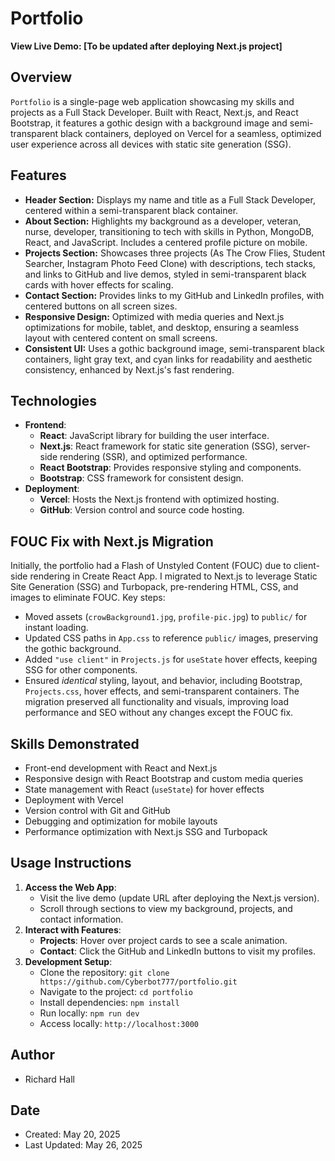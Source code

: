 # Portfolio

**View Live Demo: [To be updated after deploying Next.js project]**

## Overview
`Portfolio` is a single-page web application showcasing my skills and projects as a Full Stack Developer. Built with React, Next.js, and React Bootstrap, it features a gothic design with a background image and semi-transparent black containers, deployed on Vercel for a seamless, optimized user experience across all devices with static site generation (SSG).

## Features
- **Header Section:** Displays my name and title as a Full Stack Developer, centered within a semi-transparent black container.
- **About Section:** Highlights my background as a developer, veteran, nurse, developer, transitioning to tech with skills in Python, MongoDB, React, and JavaScript. Includes a centered profile picture on mobile.
- **Projects Section:** Showcases three projects (As The Crow Flies, Student Searcher, Instagram Photo Feed Clone) with descriptions, tech stacks, and links to GitHub and live demos, styled in semi-transparent black cards with hover effects for scaling.
- **Contact Section:** Provides links to my GitHub and LinkedIn profiles, with centered buttons on all screen sizes.
- **Responsive Design:** Optimized with media queries and Next.js optimizations for mobile, tablet, and desktop, ensuring a seamless layout with centered content on small screens.
- **Consistent UI:** Uses a gothic background image, semi-transparent black containers, light gray text, and cyan links for readability and aesthetic consistency, enhanced by Next.js's fast rendering.

## Technologies
- **Frontend**:
  - **React**: JavaScript library for building the user interface.
  - **Next.js**: React framework for static site generation (SSG), server-side rendering (SSR), and optimized performance.
  - **React Bootstrap**: Provides responsive styling and components.
  - **Bootstrap**: CSS framework for consistent design.
- **Deployment**:
  - **Vercel**: Hosts the Next.js frontend with optimized hosting.
  - **GitHub**: Version control and source code hosting.

## FOUC Fix with Next.js Migration
Initially, the portfolio had a Flash of Unstyled Content (FOUC) due to client-side rendering in Create React App. I migrated to Next.js to leverage Static Site Generation (SSG) and Turbopack, pre-rendering HTML, CSS, and images to eliminate FOUC. Key steps:
- Moved assets (`crowBackground1.jpg`, `profile-pic.jpg`) to `public/` for instant loading.
- Updated CSS paths in `App.css` to reference `public/` images, preserving the gothic background.
- Added `"use client"` in `Projects.js` for `useState` hover effects, keeping SSG for other components.
- Ensured *identical* styling, layout, and behavior, including Bootstrap, `Projects.css`, hover effects, and semi-transparent containers.
The migration preserved all functionality and visuals, improving load performance and SEO without any changes except the FOUC fix.

## Skills Demonstrated
- Front-end development with React and Next.js
- Responsive design with React Bootstrap and custom media queries
- State management with React (`useState`) for hover effects
- Deployment with Vercel
- Version control with Git and GitHub
- Debugging and optimization for mobile layouts
- Performance optimization with Next.js SSG and Turbopack

## Usage Instructions
1. **Access the Web App**:
   - Visit the live demo (update URL after deploying the Next.js version).
   - Scroll through sections to view my background, projects, and contact information.
2. **Interact with Features**:
   - **Projects**: Hover over project cards to see a scale animation.
   - **Contact**: Click the GitHub and LinkedIn buttons to visit my profiles.
3. **Development Setup**:
   - Clone the repository: `git clone https://github.com/Cyberbot777/portfolio.git`
   - Navigate to the project: `cd portfolio`
   - Install dependencies: `npm install`
   - Run locally: `npm run dev`
   - Access locally: `http://localhost:3000`

## Author
- Richard Hall

## Date
- Created: May 20, 2025
- Last Updated: May 26, 2025